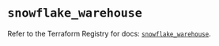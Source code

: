 # `snowflake_warehouse`

Refer to the Terraform Registry for docs: [`snowflake_warehouse`](https://registry.terraform.io/providers/snowflake-labs/snowflake/1.0.3/docs/resources/warehouse).
